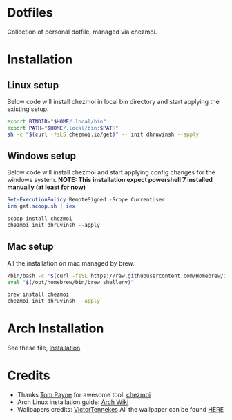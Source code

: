 # Dotfiles

Collection of personal dotfile, managed via chezmoi.

# Installation

## Linux setup

Below code will install chezmoi in local bin directory and start
applying the existing setup.

```bash
export BINDIR="$HOME/.local/bin"
export PATH="$HOME/.local/bin:$PATH"
sh -c "$(curl -fsLS chezmoi.io/get)" -- init dhruvinsh --apply
```

## Windows setup

Below code will install chezmoi and start applying config changes for the windows system.
**NOTE: This installation expect powershell 7 installed manually (at least for now)**

```powershell
Set-ExecutionPolicy RemoteSigned -Scope CurrentUser
irm get.scoop.sh | iex

scoop install chezmoi
chezmoi init dhruvinsh --apply
```

## Mac setup

All the installation on mac managed by brew.

```bash
/bin/bash -c "$(curl -fsSL https://raw.githubusercontent.com/Homebrew/install/HEAD/install.sh)"
eval "$(/opt/homebrew/bin/brew shellenv)"

brew install chezmoi
chezmoi init dhruvinsh --apply
```

# Arch Installation

See these file, [Installation](Installation.md)

# Credits

- Thanks [Tom Payne](https://github.com/twpayne) for awesome tool: [chezmoi](https://github.com/twpayne/chezmoi)
- Arch Linux installation guide: [Arch Wiki](https://wiki.archlinux.org/title/Installation_guide)
- Wallpapers credits: [VictorTennekes](https://www.reddit.com/user/VictorTennekes/) All the wallpaper can be found [HERE](home/private_dot_wallpaper/)
